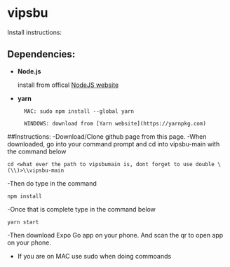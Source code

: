 # vipsbu
Install instructions:

## Dependencies: 
* **Node.js**
    
    
    install from offical [NodeJS website](https://Nodejs.org)
* **yarn**
        
        MAC: sudo npm install --global yarn

        WINDOWS: download from [Yarn website](https://yarnpkg.com)

##Instructions:
-Download/Clone github page from this page.
-When downloaded, go into your command prompt and cd into vipsbu-main with the command below

    cd <what ever the path to vipsbumain is, dont forget to use double \ (\\)>\\vipsbu-main

-Then do type in the command

    npm install

-Once that is complete type in the command below

    yarn start

-Then download Expo Go app on your phone. And scan the qr to open app on your phone.
* If you are on MAC use sudo when doing commoands
